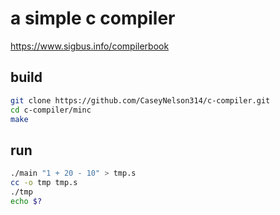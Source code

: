 # a simple c compiler

https://www.sigbus.info/compilerbook

## build

```sh
git clone https://github.com/CaseyNelson314/c-compiler.git
cd c-compiler/minc
make
```

## run

```sh
./main "1 + 20 - 10" > tmp.s
cc -o tmp tmp.s
./tmp
echo $?
```
